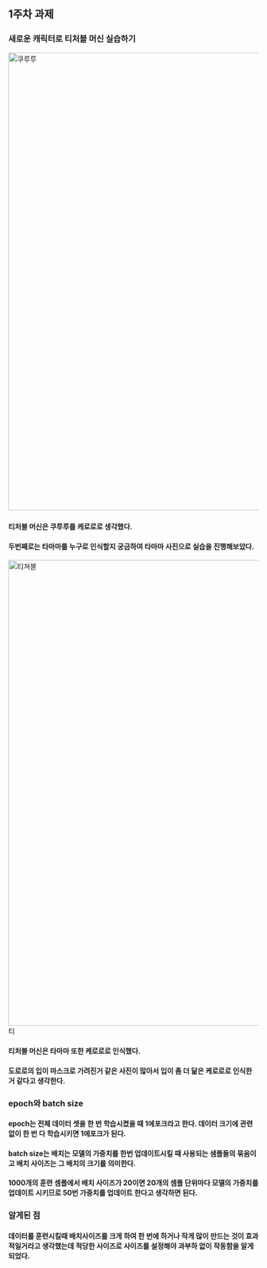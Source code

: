 ## 1주차 과제
### 새로운 캐릭터로 티처블 머신 실습하기
​<img width="920" alt="쿠루루" src="https://user-images.githubusercontent.com/70877858/230039014-8649c016-7544-44a6-b89b-044e76de9f29.png">
#### 티처블 머신은 쿠루루를 케로로로 생각했다. 
#### 두번째로는 타마마를 누구로 인식할지 궁금하여 타마마 사진으로 실습을 진행해보았다. 
<img width="936" alt="티쳐블" src="https://user-images.githubusercontent.com/70877858/230040693-a7d107c6-8d0b-4af8-8524-c2736da1ffaa.png">티
#### 티처블 머신은 타마마 또한 케로로로 인식했다. 
#### 도로로의 입이 마스크로 가려진거 같은 사진이 많아서 입이 좀 더 닮은 케로로로 인식한 거 같다고 생각한다. 

### epoch와 batch size
#### epoch는 전체 데이터 셋을 한 번 학습시켰을 때 1에포크라고 한다. 데이터 크기에 관련없이 한 번 다 학습시키면 1에포크가 된다. 
#### batch size는 배치는 모델의 가중치를 한번 업데이트시킬 때 사용되는 샘플들의 묶음이고 배치 사이즈는 그 배치의 크기를 의미한다. 
#### 1000개의 훈련 셈플에서 배치 사이즈가 20이면 20개의 셈플 단위마다 모델의 가중치를 업데이트 시키므로 50번 가중치를 업데이트 한다고 생각하면 된다. 

### 알게된 점
#### 데이터를 훈련시킬때 배치사이즈를 크게 하여 한 번에 하거나 작게 많이 만드는 것이 효과적일거라고 생각했는데 적당한 사이즈로 사이즈를 설정해야 과부하 없이 작동함을 알게 되었다. 
